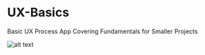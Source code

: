 # UX-Basics
Basic UX Process App Covering Fundamentals for Smaller Projects


![alt text](https://www.dropbox.com/s/bpk5o0bsk6akwlu/1.png?dl=0)
